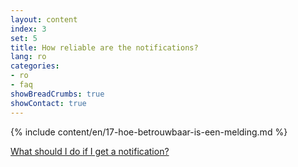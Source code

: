 ```yaml
---
layout: content
index: 3
set: 5 
title: How reliable are the notifications?
lang: ro
categories:
- ro
- faq
showBreadCrumbs: true
showContact: true
---
```

{% include content/en/17-hoe-betrouwbaar-is-een-melding.md %}

[What should I do if I get a notification?](/ro/faq/3-wat-als/)
